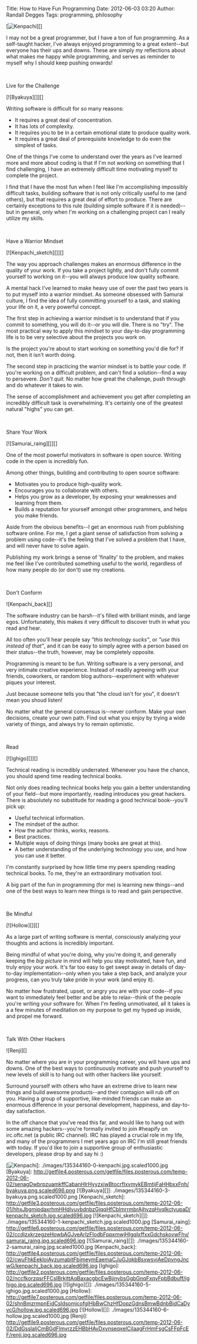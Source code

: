 Title: How to Have Fun Programming
Date: 2012-06-03 03:20
Author: Randall Degges
Tags: programming, philosophy


[![Kenpachi][]][]

I may not be a great programmer, but I have a ton of fun programming. As a
self-taught hacker, I've always enjoyed programming to a great extent--but
everyone has their ups and downs. These are simply my reflections about what
makes me happy while programming, and serves as reminder to myself why I should
keep pushing onwards!

 

Live for the Challenge

[![Byakuya][]][]

Writing software is difficult for so many reasons:

-   It requires a great deal of concentration.
-   It has lots of complexity.
-   It requires you to be in a certain emotional state to produce quality work.
-   It requires a great deal of prerequisite knowledge to do even the simplest
    of tasks.

One of the things I've come to understand over the years as I've learned more
and more about coding is that if I'm not working on something that I find
challenging, I have an extremely difficult time motivating myself to complete
the project.

I find that I have the most fun when I feel like I'm accomplishing impossibly
difficult tasks, building software that is not only critically useful to me (and
others), but that requires a great deal of effort to produce. There are
certainly exceptions to this rule (building simple software if it is
needed)--but in general, only when I'm working on a challenging project can I
really utilize my skills.

 

Have a Warrior Mindset

[![Kenpachi\_sketch][]][]

The way you approach challenges makes an enormous difference in the quality of
your work. If you take a project lightly, and don't fully commit yourself to
working on it--you will always produce low quality software.

A mental hack I've learned to make heavy use of over the past two years is to
put myself into a warrior mindset. As someone obsessed with Samurai culture, I
find the idea of fully committing yourself to a task, and staking your life on
it, a very powerful concept.

The first step in achieving a warrior mindset is to understand that if you
commit to something, you will do it--or you will die. There is no "try". The
most practical way to apply this mindset to your day-to-day programming life is
to be very selective about the projects you work on.

Is the project you're about to start working on something you'd die for? If not,
then it isn't worth doing.

The second step in practicing the warrior mindset is to battle your code. If
you're working on a difficult problem, and can't find a solution--find a way
to persevere. *Don't quit.* No matter how great the challenge, push through and
do whatever it takes to win.

The sense of accomplishment and achievement you get after completing an
incredibly difficult task is overwhelming. It's certainly one of the greatest
natural "highs" you can get.

 

Share Your Work

[![Samurai\_raing][]][]

One of the most powerful motivators in software is open source. Writing code in
the open is incredibly fun.

Among other things, building and contributing to open source software:

-   Motivates you to produce high-quality work.
-   Encourages you to collaborate with others.
-   Helps you grow as a developer, by exposing your weaknesses and learning from
    them.
-   Builds a reputation for yourself amongst other programmers, and helps you
    make friends.

Aside from the obvious benefits--I get an enormous rush from publishing software
online. For me, I get a giant sense of satisfaction from solving a problem using
code--it's the feeling that I've solved a problem that I have, and will never
have to solve again.

Publishing my work brings a sense of 'finality' to the problem, and makes me
feel like I've contributed something useful to the world, regardless of how many
people do (or don't) use my creations.

 

Don't Conform

![Kenpachi\_back][]

The software industry can be harsh--it's filled with brilliant minds, and large
egos. Unfortunately, this makes it very difficult to discover truth in what you
read and hear.

All too often you'll hear people say *"this technology sucks"*, or *"use this
instead of that"*, and it can be easy to simply agree with a person based on
their status--the truth, however, may be completely opposite.

Programming is meant to be fun. Writing software is a very personal, and very
intimate creative experience. Instead of readily agreeing with your friends,
coworkers, or random blog authors--experiment with whatever piques your
interest.

Just because someone tells you that "the cloud isn't for you", it doesn't mean
you shoud listen!

No matter what the general consensus is--never conform. Make your own decisions,
create your own path. Find out what you enjoy by trying a wide variety of
things, and always try to remain optimistic.

 

Read

[![Ighigo][]][]

Technical reading is incredibly underrated. Whenever you have the chance, you
should spend time reading technical books.

Not only does reading technical books help you gain a better understanding of
your field--but more importantly, reading introduces you great hackers. There is
absolutely no substitude for reading a good technical book--you'll pick up:

-   Useful technical information.
-   The mindset of the author.
-   How the author thinks, works, reasons.
-   Best practices.
-   Multiple ways of doing things (many books are great at this).
-   A better understanding of the underlying technology you use, and how you can
    use it better.

I'm constantly surprised by how little time my peers spending reading technical
books. To me, they're an extraordinary motivation tool.

A big part of the fun in programming (for me) is learning new things--and one of
the best ways to learn new things is to read and gain perspective.

 

Be Mindful

[![Hollow][]][]

As a large part of writing software is mental, consciously analyzing your
thoughts and actions is incredibly important.

Being mindful of what you're doing, why you're doing it, and generally keeping
the *big picture* in mind will help you stay motivated, have fun, and truly
enjoy your work. It's far too easy to get swept away in details of day-to-day
implementation--only when you take a step back, and analyze your progress, can
you truly take pride in your work (and enjoy it).

No matter how frustrated, upset, or angry you are with your code--if you want to
immediately feel better and be able to relax--think of the people you're writing
your software for. When I'm feeling unmotivated, all it takes is a a few minutes
of meditation on my purpose to get my hyped up inside, and propel me forward.

 

Talk With Other Hackers

![Renji][]

No matter where you are in your programming career, you will have ups and downs.
One of the best ways to continuously motivate and push yourself to new levels of
skill is to hang out with other hackers like yourself.

Surround yourself with others who have an extreme drive to learn new things and
build awesome products--and their contagion will rub off on you. Having a group
of supportive, like-minded friends can make an enormous difference in your
personal development, happiness, and day-to-day satisfaction.

In the off chance that you've read this far, and would like to hang out with
some amazing hackers--you're formally invited to join \#heapify on irc.oftc.net
(a public IRC channel). IRC has played a crucial role in my life, and many of
the programmers I met years ago on IRC I'm still great friends with today. If
you'd like to join a supportive group of enthusiastic developers, please drop by
and say hi :)

  [Kenpachi]: http://getfile1.posterous.com/getfile/files.posterous.com/temp-2012-06-01/qrdlEfnsiyAtfHneivghFudgxnjtmupIhbuyEaaHekvGgCwuBFDFntjyqunn/kenpachi.jpg.scaled696.jpg
  [![Kenpachi][]]: ./images/135344160-0-kenpachi.jpg.scaled1000.jpg
  [Byakuya]: http://getfile4.posterous.com/getfile/files.posterous.com/temp-2012-06-02/senagDwbrpzuamkffCabanHlrHyyzxiwBtocrfIxvmykEBmtijFaHHbxxFnh/byakuya.png.scaled696.png
  [![Byakuya][]]: ./images/135344160-3-byakuya.png.scaled1000.png
  [Kenpachi\_sketch]: http://getfile3.posterous.com/getfile/files.posterous.com/temp-2012-06-01/hhxJbgmipdaxrhmHHdlvuvbdnbzGjqqHfCblmrrmbrAjhvzqHvqlkctyupaD/kenpachi_sketch.jpg.scaled696.jpg
  [![Kenpachi\_sketch][]]: ./images/135344160-1-kenpachi_sketch.jpg.scaled1000.jpg
  [Samurai\_raing]: http://getfile6.posterous.com/getfile/files.posterous.com/temp-2012-06-02/ccdjzxkrzegzeHowbAGJveArIzFIodbFppxmwjHIgqlxffxxGdchskovwFhv/samurai_raing.jpg.scaled696.jpg
  [![Samurai\_raing][]]: ./images/135344160-2-samurai_raing.jpg.scaled1000.jpg
  [Kenpachi\_back]: http://getfile4.posterous.com/getfile/files.posterous.com/temp-2012-06-02/cwuFhkEekloiAyzumabitFbimeymEaemaCJuGJqkbBsxwsvjAeDpvngJncwG/kenpachi_back.jpg.scaled696.jpg
  [Ighigo]: http://getfile2.posterous.com/getfile/files.posterous.com/temp-2012-06-02/nccfkorzqsrFFCslBrkjttAqBaxacgbcEwBjinybsGgbGnqFxqyFpbBdbuff/ighigo.jpg.scaled696.jpg
  [![Ighigo][]]: ./images/135344160-5-ighigo.jpg.scaled1000.jpg
  [Hollow]: http://getfile7.posterous.com/getfile/files.posterous.com/temp-2012-06-02/shnBmzrmpnEjdCsIdsomjcofglHbBwChzHfDopzGdnsBmwBdnbBidCaDyvcG/hollow.jpg.scaled696.jpg
  [![Hollow][]]: ./images/135344160-6-hollow.jpg.scaled1000.jpg
  [Renji]: http://getfile9.posterous.com/getfile/files.posterous.com/temp-2012-06-02/DdGsslaIjCmBGdFlmvrzzEHBbHAvDxynseqxeICiIaagFrHmFsgCsFFpFcEF/renji.jpg.scaled696.jpg
